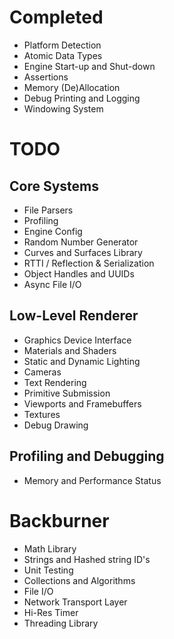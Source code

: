 # Completed
- Platform Detection
- Atomic Data Types
- Engine Start-up and Shut-down
- Assertions
- Memory (De)Allocation
- Debug Printing and Logging
- Windowing System

# TODO
## Core Systems
- File Parsers
- Profiling
- Engine Config
- Random Number Generator
- Curves and Surfaces Library
- RTTI / Reflection & Serialization
- Object Handles and UUIDs
- Async File I/O

## Low-Level Renderer
- Graphics Device Interface
- Materials and Shaders
- Static and Dynamic Lighting
- Cameras
- Text Rendering
- Primitive Submission
- Viewports and Framebuffers
- Textures
- Debug Drawing

## Profiling and Debugging
- Memory and Performance Status

# Backburner
- Math Library
- Strings and Hashed string ID's
- Unit Testing
- Collections and Algorithms
- File I/O
- Network Transport Layer
- Hi-Res Timer
- Threading Library